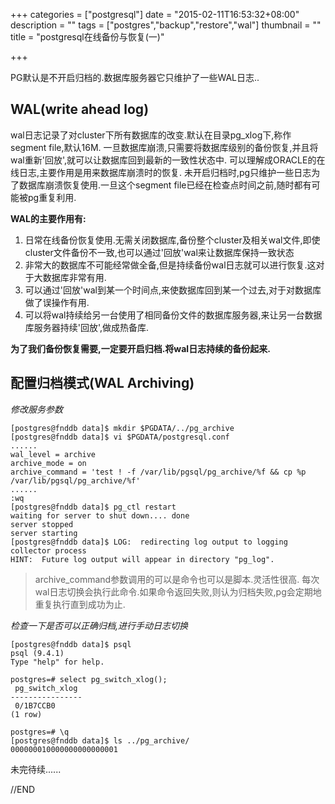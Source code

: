 +++
categories = ["postgresql"]
date = "2015-02-11T16:53:32+08:00"
description = ""
tags = ["postgres","backup","restore","wal"]
thumbnail = ""
title = "postgresql在线备份与恢复(一)"

+++

PG默认是不开启归档的.数据库服务器它只维护了一些WAL日志..

<!--more-->

## WAL(write ahead log)

wal日志记录了对cluster下所有数据库的改变.默认在目录pg_xlog下,称作segment file,默认16M.
一旦数据库崩溃,只需要将数据库级别的备份恢复,并且将wal重新'回放',就可以让数据库回到最新的一致性状态中.
可以理解成ORACLE的在线日志,主要作用是用来数据库崩溃时的恢复.
未开启归档时,pg只维护一些日志为了数据库崩溃恢复使用.一旦这个segment file已经在检查点时间之前,随时都有可能被pg重复利用.

**WAL的主要作用有:**

1. 日常在线备份恢复使用.无需关闭数据库,备份整个cluster及相关wal文件,即使cluster文件备份不一致,也可以通过'回放'wal来让数据库保持一致状态
2. 非常大的数据库不可能经常做全备,但是持续备份wal日志就可以进行恢复.这对于大数据库非常有用.
3. 可以通过'回放'wal到某一个时间点,来使数据库回到某一个过去,对于对数据库做了误操作有用.
4. 可以将wal持续给另一台使用了相同备份文件的数据库服务器,来让另一台数据库服务器持续'回放',做成热备库.

**为了我们备份恢复需要,一定要开启归档.将wal日志持续的备份起来.**

## 配置归档模式(WAL Archiving)

*修改服务参数*

```
[postgres@fnddb data]$ mkdir $PGDATA/../pg_archive
[postgres@fnddb data]$ vi $PGDATA/postgresql.conf
......
wal_level = archive
archive_mode = on
archive_command = 'test ! -f /var/lib/pgsql/pg_archive/%f && cp %p /var/lib/pgsql/pg_archive/%f'
......
:wq
[postgres@fnddb data]$ pg_ctl restart
waiting for server to shut down.... done
server stopped
server starting
[postgres@fnddb data]$ LOG:  redirecting log output to logging collector process
HINT:  Future log output will appear in directory "pg_log".
```

> archive_command参数调用的可以是命令也可以是脚本.灵活性很高.
> 每次wal日志切换会执行此命令.如果命令返回失败,则认为归档失败,pg会定期地重复执行直到成功为止.

*检查一下是否可以正确归档,进行手动日志切换*

```
[postgres@fnddb data]$ psql
psql (9.4.1)
Type "help" for help.

postgres=# select pg_switch_xlog();
 pg_switch_xlog
----------------
 0/1B7CCB0
(1 row)

postgres=# \q
[postgres@fnddb data]$ ls ../pg_archive/
000000010000000000000001
```

未完待续......

//END

